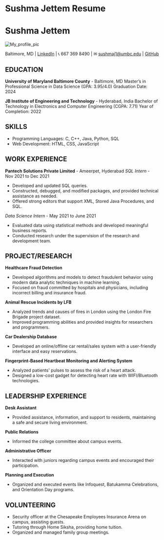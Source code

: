 # Sushma Jettem Resume
# Sushma Jettem
![My_profile_pic](https://github.com/sushmajettem05/UMBC-DATA606-FALL2023-TUESDAY/assets/144371682/d2b2a9f9-4c43-41e0-b0c5-4bfc252d03b1)


Baltimore, MD | [LinkedIn](https://www.linkedin.com/in/sushma-jettem) | 📞 667 369 8490 | ✉ sushmaj1@umbc.edu |  [GitHub](github.com/sushmajettem05)


## EDUCATION
**University of Maryland Baltimore County** - Baltimore, MD
Master’s in Professional Science in Data Science (GPA: 3.95/4.0)
Graduation Date: 2024

**JB Institute of Engineering and Technology** - Hyderabad, India
Bachelor of Technology in Electronics and Computer Engineering (CGPA: 7.71)
Year of Completion: 2022

## SKILLS
- Programming Languages: C, C++, Java, Python, SQL
- Web Development: HTML, CSS, JavaScript

## WORK EXPERIENCE
**Pantech Solutions Private Limited** - Ameerpet, Hyderabad
*SQL Intern* - Nov 2021 to Dec 2021
- Developed and updated SQL queries.
- Constructed, debugged, and modified packages, and provided technical assistance as needed.
- Offered strong editors that support XML, Stored Java Procedures, and SQL.

*Data Science Intern* - May 2021 to June 2021
- Evaluated data using statistical methods and developed meaningful business reports.
- Conducted research under the supervision of the research and development team.

## PROJECT/RESEARCH
**Healthcare Fraud Detection**
- Developed algorithms and models to detect fraudulent behavior using modern data analytic techniques in machine learning.
- Focused on fraud committed by hospitals and physicians, including incorrect billing and insurance fraud.

**Animal Rescue Incidents by LFB**
- Analyzed trends and causes of fires in London using the London Fire Brigade project dataset.
- Improved programming abilities and provided insights for researchers and programmers.

**Car Dealership Database**
- Developed an online/offline car rental/sales system with a user-friendly interface and easy reservations.

**Fingerprint-Based Heartbeat Monitoring and Alerting System**
- Analyzed patients' pulses to assess the risk of a heart attack.
- Designed a low-cost gadget for detecting heart rate with WIFI/Bluetooth technologies.

## LEADERSHIP EXPERIENCE
**Desk Assistant**
- Provided assistance, information, and support to residents, maintaining a safe and secure living environment.

**Public Relations**
- Informed the college committee about campus events.

**Administrative Officer**
- Interacted with juniors regarding campus events and encouraged their participation.

**Planning and Execution**
- Organized and executed events like Infoquest, Batukamma Celebrations, and Orientation Day programs.

## VOLUNTEERING
- Security officer at the Chesapeake Employees Insurance Arena on campus, assisting guests.
- Tutoring through Home Siksha, providing home tuition.
- Organized and managed family group meetings.
